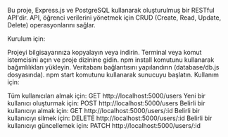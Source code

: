 Bu proje, Express.js ve PostgreSQL kullanarak oluşturulmuş bir RESTful API'dir. API, öğrenci verilerini yönetmek için CRUD (Create, Read, Update, Delete) operasyonlarını sağlar.

Kurulum için:

Projeyi bilgisayarınıza kopyalayın veya indirin.
Terminal veya komut istemcisini açın ve proje dizinine gidin.
npm install komutunu kullanarak bağımlılıkları yükleyin.
Veritabanı bağlantısını yapılandırın (database/db.js dosyasında).
npm start komutunu kullanarak sunucuyu başlatın.
Kullanım için:

Tüm kullanıcıları almak için: GET http://localhost:5000/users
Yeni bir kullanıcı oluşturmak için: POST http://localhost:5000/users
Belirli bir kullanıcıyı almak için: GET http://localhost:5000/users/:id
Belirli bir kullanıcıyı silmek için: DELETE http://localhost:5000/users/:id
Belirli bir kullanıcıyı güncellemek için: PATCH http://localhost:5000/users/:id